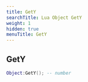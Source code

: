 ```yaml
---
title: GetY
searchTitle: Lua Object GetY
weight: 1
hidden: true
menuTitle: GetY
---
```

## GetY
```lua
Object:GetY(); -- number
```